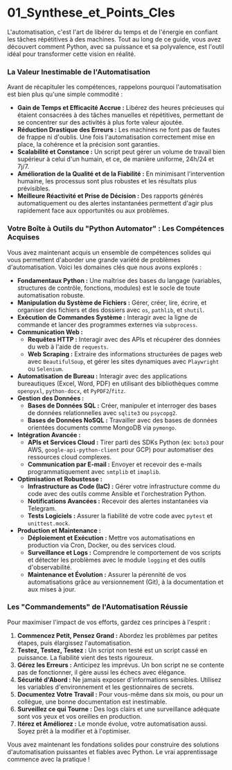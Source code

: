 # 01_Synthese_et_Points_Cles
L'automatisation, c'est l'art de libérer du temps et de l'énergie en confiant les tâches répétitives à des machines. Tout au long de ce guide, vous avez découvert comment Python, avec sa puissance et sa polyvalence, est l'outil idéal pour transformer cette vision en réalité.

### La Valeur Inestimable de l'Automatisation

Avant de récapituler les compétences, rappelons pourquoi l'automatisation est bien plus qu'une simple commodité :

* **Gain de Temps et Efficacité Accrue :** Libérez des heures précieuses qui étaient consacrées à des tâches manuelles et répétitives, permettant de se concentrer sur des activités à plus forte valeur ajoutée.
* **Réduction Drastique des Erreurs :** Les machines ne font pas de fautes de frappe ni d'oublis. Une fois l'automatisation correctement mise en place, la cohérence et la précision sont garanties.
* **Scalabilité et Constance :** Un script peut gérer un volume de travail bien supérieur à celui d'un humain, et ce, de manière uniforme, 24h/24 et 7j/7.
* **Amélioration de la Qualité et de la Fiabilité :** En minimisant l'intervention humaine, les processus sont plus robustes et les résultats plus prévisibles.
* **Meilleure Réactivité et Prise de Décision :** Des rapports générés automatiquement ou des alertes instantanées permettent d'agir plus rapidement face aux opportunités ou aux problèmes.

### Votre Boîte à Outils du "Python Automator" : Les Compétences Acquises

Vous avez maintenant acquis un ensemble de compétences solides qui vous permettent d'aborder une grande variété de problèmes d'automatisation. Voici les domaines clés que nous avons explorés :

* **Fondamentaux Python :** Une maîtrise des bases du langage (variables, structures de contrôle, fonctions, modules) est le socle de toute automatisation robuste.
* **Manipulation du Système de Fichiers :** Gérer, créer, lire, écrire, et organiser des fichiers et des dossiers avec `os`, `pathlib`, et `shutil`.
* **Exécution de Commandes Système :** Interagir avec la ligne de commande et lancer des programmes externes via `subprocess`.
* **Communication Web :**
    * **Requêtes HTTP :** Interagir avec des APIs et récupérer des données du web à l'aide de `requests`.
    * **Web Scraping :** Extraire des informations structurées de pages web avec `BeautifulSoup`, et gérer les sites dynamiques avec `Playwright` ou `Selenium`.
* **Automatisation de Bureau :** Interagir avec des applications bureautiques (Excel, Word, PDF) en utilisant des bibliothèques comme `openpyxl`, `python-docx`, et `PyPDF2`/`fitz`.
* **Gestion des Données :**
    * **Bases de Données SQL :** Créer, manipuler et interroger des bases de données relationnelles avec `sqlite3` ou `psycopg2`.
    * **Bases de Données NoSQL :** Travailler avec des bases de données orientées documents comme MongoDB via `pymongo`.
* **Intégration Avancée :**
    * **APIs et Services Cloud :** Tirer parti des SDKs Python (ex: `boto3` pour AWS, `google-api-python-client` pour GCP) pour automatiser des ressources cloud complexes.
    * **Communication par E-mail :** Envoyer et recevoir des e-mails programmatiquement avec `smtplib` et `imaplib`.
* **Optimisation et Robustesse :**
    * **Infrastructure as Code (IaC) :** Gérer votre infrastructure comme du code avec des outils comme Ansible et l'orchestration Python.
    * **Notifications Avancées :** Recevoir des alertes instantanées via Telegram.
    * **Tests Logiciels :** Assurer la fiabilité de votre code avec `pytest` et `unittest.mock`.
* **Production et Maintenance :**
    * **Déploiement et Exécution :** Mettre vos automatisations en production via Cron, Docker, ou des services cloud.
    * **Surveillance et Logs :** Comprendre le comportement de vos scripts et détecter les problèmes avec le module `logging` et des outils d'observabilité.
    * **Maintenance et Évolution :** Assurer la pérennité de vos automatisations grâce au versionnement (Git), à la documentation et aux mises à jour.

### Les "Commandements" de l'Automatisation Réussie

Pour maximiser l'impact de vos efforts, gardez ces principes à l'esprit :

1.  **Commencez Petit, Pensez Grand :** Abordez les problèmes par petites étapes, puis élargissez l'automatisation.
2.  **Testez, Testez, Testez :** Un script non testé est un script cassé en puissance. La fiabilité vient des tests rigoureux.
3.  **Gérez les Erreurs :** Anticipez les imprévus. Un bon script ne se contente pas de fonctionner, il gère aussi les échecs avec élégance.
4.  **Sécurité d'Abord :** Ne jamais exposer d'informations sensibles. Utilisez les variables d'environnement et les gestionnaires de secrets.
5.  **Documentez Votre Travail :** Pour vous-même dans six mois, ou pour un collègue, une bonne documentation est inestimable.
6.  **Surveillez ce qui Tourne :** Des logs clairs et une surveillance adéquate sont vos yeux et vos oreilles en production.
7.  **Itérez et Améliorez :** Le monde évolue, votre automatisation aussi. Soyez prêt à la modifier et à l'optimiser.

Vous avez maintenant les fondations solides pour construire des solutions d'automatisation puissantes et fiables avec Python. Le vrai apprentissage commence avec la pratique !
